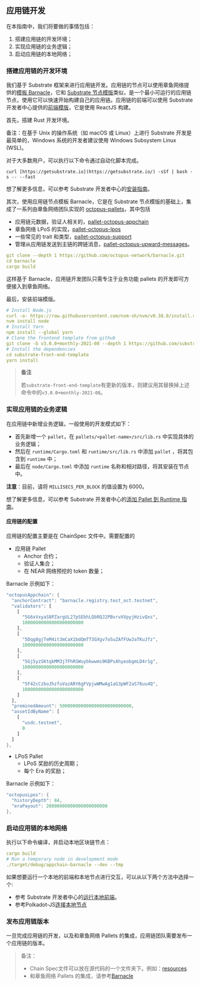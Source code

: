 ## 应用链开发

在本指南中，我们将要做的事情包括：

1. 搭建应用链的开发环境；
2. 实现应用链的业务逻辑；
3. 启动应用链的本地网络；

### 搭建应用链的开发环境

我们基于 Substrate 框架来进行应用链开发。应用链的节点可以使用章鱼网络提供的[模板 Barnacle](https://github.com/octopus-network/barnacle)，它和 [Substrate 节点模版](https://github.com/substrate-developer-hub/substrate-node-template)类似，是一个最小可运行的应用链节点，使用它可以快速开始构建自己的应用链。应用链的前端可以使用 Substrate 开发者中心提供的[前端模版](https://github.com/substrate-developer-hub/substrate-front-end-template)，它是使用 ReactJS 构建。

首先，搭建 Rust 开发环境。

备注：在基于 Unix 的操作系统（如 macOS 或 Linux）上进行 Substrate 开发是最简单的，Windows 系统的开发者建议使用 Windows Subsystem Linux (WSL)。

对于大多数用户，可以执行以下命令通过自动化脚本完成。

`curl [https://getsubstrate.io](https://getsubstrate.io/) -sSf | bash -s -- --fast`

想了解更多信息，可以参考 Substrate 开发者中心的[安装指南](https://substrate.dev/docs/en/knowledgebase/getting-started/)。

其次，使用应用链节点模板 Barnacle，它是在 Substrate 节点模版的基础上，集成了一系列由章鱼网络团队实现的 [octopus-pallets](https://github.com/octopus-network/octopus-pallets)，其中包括

* 应用链元数据，验证人相关的，[pallet-octopus-appchain](https://github.com/octopus-network/octopus-pallets/tree/main/appchain)
* 章鱼网络 LPoS 的实现，[pallet-octopus-lpos](https://github.com/octopus-network/octopus-pallets/tree/main/lpos)
* 一些常见的 trait 和类型，[pallet-octopus-support](https://github.com/octopus-network/octopus-pallets/tree/main/support)
* 管理从应用链发送到主链的跨链消息，[pallet-octopus-upward-messages](https://github.com/octopus-network/octopus-pallets/tree/main/upward-messages)。

```yaml
git clone --depth 1 https://github.com/octopus-network/barnacle.git
cd barnacle
cargo build
```

这样基于 Barnacle，应用链开发团队只需专注于业务功能 pallets 的开发即可方便接入到章鱼网络。

最后，安装前端模版。

```yaml
# Install Node.js
curl -o- https://raw.githubusercontent.com/nvm-sh/nvm/v0.38.0/install.sh | bash
nvm install node
# Install Yarn
npm install --global yarn
# Clone the frontend template from github
git clone -b v3.0.0+monthly-2021-08 --depth 1 https://github.com/substrate-developer-hub/substrate-front-end-template
# Install the dependencies
cd substrate-front-end-template
yarn install
```

> **备注**
>
> 若`substrate-front-end-template`有更新的版本，则建议用其替换掉上述命令中的`v3.0.0+monthly-2021-08`。

### 实现应用链的业务逻辑

在应用链中新增业务逻辑，一般使用的开发模式如下：

- 首先新增一个 `pallet`，在 `pallets/<pallet-name>/src/lib.rs` 中实现具体的业务逻辑；
- 然后在 `runtime/Cargo.toml` 和 `runtime/src/lib.rs` 中添加 `pallet` ，将其包含到 `runtime` 中；
- 最后在 `node/Cargo.toml` 中添加 `runtime` 名称和相对路径，将其安装在节点中。

**注意**：目前，请将 `MILLISECS_PER_BLOCK` 的值设置为 6000。

想了解更多信息，可以参考 Substrate 开发者中心的[添加 Pallet 到 Runtime 指南](https://substrate.dev/docs/en/tutorials/add-a-pallet/)。

#### 应用链的配置

应用链的配置主要是在 ChainSpec 文件中。需要配置的

* 应用链 Pallet
    - Anchor 合约；
    - 验证人集合；
    - 在 NEAR 网络预挖的 token 数量；

Barnacle 示例如下：

```Rust
"octopusAppchain": {
  "anchorContract": "barnacle.registry.test_oct.testnet",
  "validators": [
    [
      "5G6xVxyaS8PZargUL27pSEbhLQbRQJ2PBvrvXVpyjHzivQxs",
      10000000000000000000000
    ],
    [
      "5Dqg8gjTeM4it3mCaX1bdQmTT3GXgv7oSuZAfFUwJaTKuJfz",
      10000000000000000000000
    ],
    [
      "5Gj5yzSKtqkMM3j7FhRSWuybkwwms9KBPsAhyeobgmLD4r1g",
      10000000000000000000000
    ],
    [
      "5F42cCzboJhzfuVazARY6gFVpjwWMwAg1aG3pWF2aS76uu4Q",
      10000000000000000000000
    ]
  ],
  "preminedAmount": 500000000000000000000000000,
  "assetIdByName": [
    [
      "usdc.testnet",
      0
    ]
  ]
},
```

* LPoS Pallet
    - LPoS 奖励的历史周期；
    - 每个 Era 的奖励；

Barnacle 示例如下：

```Rust
"octopusLpos": {
  "historyDepth": 84,
  "eraPayout": 20000000000000000000000
},
```


### 启动应用链的本地网络

执行以下命令编译，并启动本地区块链节点：

```yaml
cargo build
# Run a temporary node in development mode
./target/debug/appchain-barnacle --dev --tmp
```

如果想要运行一个本地的前端和本地节点进行交互，可以从以下两个方法中选择一个:
* 参考 Substrate 开发者中心的[运行本地前端](https://substrate.dev/docs/en/tutorials/create-your-first-substrate-chain/interact#start-the-front-end-template)。
* 参考Polkadot-JS[连接本地节点](https://substrate.dev/docs/en/knowledgebase/integrate/polkadot-js#connecting-to-local-node)

### 发布应用链版本

一旦完成应用链的开发，以及和章鱼网络 Pallets 的集成，应用链团队需要发布一个应用链的版本。

> 备注：
>
> * Chain Spec文件可以放在源代码的一个文件夹下。例如：[resources](https://github.com/octopus-network/barnacle/tree/master/resources)
> * 和章鱼网络 Pallets 的集成，请参考[Barnacle](https://github.com/octopus-network/barnacle)